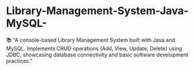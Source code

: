 # Library-Management-System-Java-MySQL-
📚 “A console-based Library Management System built with Java and MySQL. Implements CRUD operations (Add, View, Update, Delete) using JDBC, showcasing database connectivity and basic software development practices.”
